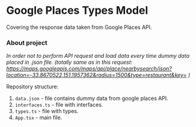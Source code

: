 # Google Places Types Model

Covering the response data taken from Google Places API.

### About project

_In order not to perform API request and load data every time dummy data placed in .json file. (totally same as in this request: https://maps.googleapis.com/maps/api/place/nearbysearch/json?location=-33.8670522,151.1957362&radius=1500&type=restaurant&key= )_ 

Repository structure:  
1. `data.json` - file contains dummy data from google places API.
2. `interfaces.ts` - file with interfaces.
3. `types.ts` - file with types.
4. `App.tsx` - main file.
